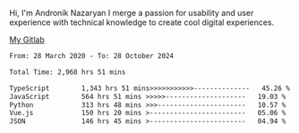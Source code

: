 Hi, I'm Andronik Nazaryan
I merge a passion for usability and user experience with technical knowledge to create cool digital experiences.

[My Gitlab](https://gitlab.com/anridev24)

<!--START_SECTION:waka-->

```txt
From: 28 March 2020 - To: 28 October 2024

Total Time: 2,968 hrs 51 mins

TypeScript        1,343 hrs 51 mins>>>>>>>>>>>--------------   45.26 %
JavaScript        564 hrs 51 mins >>>>>--------------------   19.03 %
Python            313 hrs 48 mins >>>----------------------   10.57 %
Vue.js            150 hrs 20 mins >------------------------   05.06 %
JSON              146 hrs 45 mins >------------------------   04.94 %
```

<!--END_SECTION:waka-->
